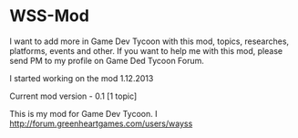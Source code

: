 WSS-Mod
=======
I want to add more in Game Dev Tycoon with this mod, topics, researches, platforms, events and other.
If you want to help me with this mod, please send PM to my profile on Game Ded Tycoon Forum.

I started working on the mod 1.12.2013

Current mod version - 0.1 [1 topic]




























This is my mod for Game Dev Tycoon. I http://forum.greenheartgames.com/users/wayss

